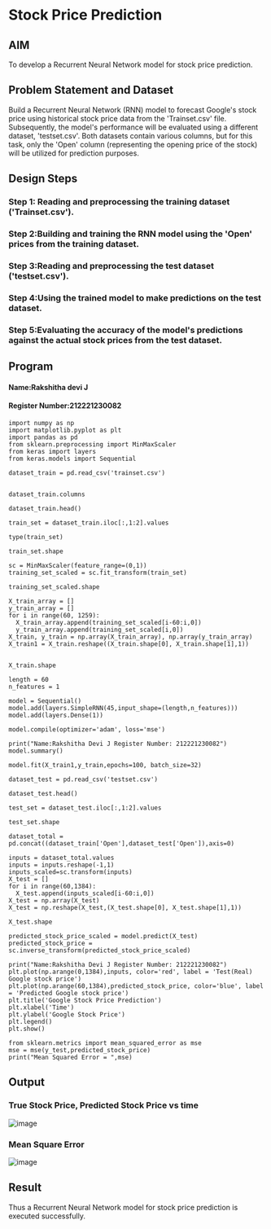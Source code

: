 # Stock Price Prediction

## AIM

To develop a Recurrent Neural Network model for stock price prediction.

## Problem Statement and Dataset
Build a Recurrent Neural Network (RNN) model to forecast Google's stock price using historical stock price data from the 'Trainset.csv' file. Subsequently, the model's performance will be evaluated using a different dataset, 'testset.csv'. Both datasets contain various columns, but for this task, only the 'Open' column (representing the opening price of the stock) will be utilized for prediction purposes.

## Design Steps

### Step 1: Reading and preprocessing the training dataset ('Trainset.csv').
### Step 2:Building and training the RNN model using the 'Open' prices from the training dataset.
### Step 3:Reading and preprocessing the test dataset ('testset.csv').
### Step 4:Using the trained model to make predictions on the test dataset.
### Step 5:Evaluating the accuracy of the model's predictions against the actual stock prices from the test dataset.



## Program
#### Name:Rakshitha devi J
#### Register Number:212221230082
```
import numpy as np
import matplotlib.pyplot as plt
import pandas as pd
from sklearn.preprocessing import MinMaxScaler
from keras import layers
from keras.models import Sequential

dataset_train = pd.read_csv('trainset.csv')


dataset_train.columns

dataset_train.head()

train_set = dataset_train.iloc[:,1:2].values

type(train_set)

train_set.shape

sc = MinMaxScaler(feature_range=(0,1))
training_set_scaled = sc.fit_transform(train_set)

training_set_scaled.shape

X_train_array = []
y_train_array = []
for i in range(60, 1259):
  X_train_array.append(training_set_scaled[i-60:i,0])
  y_train_array.append(training_set_scaled[i,0])
X_train, y_train = np.array(X_train_array), np.array(y_train_array)
X_train1 = X_train.reshape((X_train.shape[0], X_train.shape[1],1))


X_train.shape

length = 60
n_features = 1

model = Sequential()
model.add(layers.SimpleRNN(45,input_shape=(length,n_features)))
model.add(layers.Dense(1))

model.compile(optimizer='adam', loss='mse')

print("Name:Rakshitha Devi J Register Number: 212221230082")
model.summary()

model.fit(X_train1,y_train,epochs=100, batch_size=32)

dataset_test = pd.read_csv('testset.csv')

dataset_test.head()

test_set = dataset_test.iloc[:,1:2].values

test_set.shape

dataset_total = pd.concat((dataset_train['Open'],dataset_test['Open']),axis=0)

inputs = dataset_total.values
inputs = inputs.reshape(-1,1)
inputs_scaled=sc.transform(inputs)
X_test = []
for i in range(60,1384):
  X_test.append(inputs_scaled[i-60:i,0])
X_test = np.array(X_test)
X_test = np.reshape(X_test,(X_test.shape[0], X_test.shape[1],1))

X_test.shape

predicted_stock_price_scaled = model.predict(X_test)
predicted_stock_price = sc.inverse_transform(predicted_stock_price_scaled)

print("Name:Rakshitha Devi J Register Number: 212221230082")
plt.plot(np.arange(0,1384),inputs, color='red', label = 'Test(Real) Google stock price')
plt.plot(np.arange(60,1384),predicted_stock_price, color='blue', label = 'Predicted Google stock price')
plt.title('Google Stock Price Prediction')
plt.xlabel('Time')
plt.ylabel('Google Stock Price')
plt.legend()
plt.show()

from sklearn.metrics import mean_squared_error as mse
mse = mse(y_test,predicted_stock_price)
print("Mean Squared Error = ",mse)
```

## Output

### True Stock Price, Predicted Stock Price vs time

![image](https://github.com/Rakshithadevi/rnn-stock-price-prediction/assets/94165326/6d0927f9-d21d-4735-abf2-cd6128b48a48)


### Mean Square Error

![image](https://github.com/Rakshithadevi/rnn-stock-price-prediction/assets/94165326/b4943977-49bc-4edb-ac18-908805e94b32)


## Result
Thus a Recurrent Neural Network model for stock price prediction is executed successfully.
